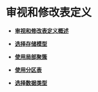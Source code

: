 # 审视和修改表定义<a name="ZH-CN_TOPIC_0245374549"></a>

-   **[审视和修改表定义概述](审视和修改表定义概述.md)**  

-   **[选择存储模型](选择存储模型.md)**  

-   **[使用局部聚簇](使用局部聚簇.md)**  

-   **[使用分区表](使用分区表.md)**  

-   **[选择数据类型](选择数据类型.md)**  


